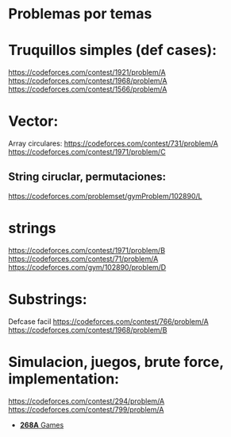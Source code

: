 # Problemas por temas 

# Truquillos simples (def cases):
https://codeforces.com/contest/1921/problem/A 
https://codeforces.com/contest/1968/problem/A 
https://codeforces.com/contest/1566/problem/A
# Vector:
Array circulares:
https://codeforces.com/contest/731/problem/A  
https://codeforces.com/contest/1971/problem/C

## String ciruclar, permutaciones:
 https://codeforces.com/problemset/gymProblem/102890/L

# strings
https://codeforces.com/contest/1971/problem/B
https://codeforces.com/contest/71/problem/A 
https://codeforces.com/gym/102890/problem/D 

# Substrings: 
Defcase facil https://codeforces.com/contest/766/problem/A
https://codeforces.com/contest/1968/problem/B

# Simulacion, juegos, brute force, implementation:
https://codeforces.com/contest/294/problem/A 
https://codeforces.com/contest/799/problem/A 



- [**268A** Games](https://codeforces.com/contest/268/problem/A)



